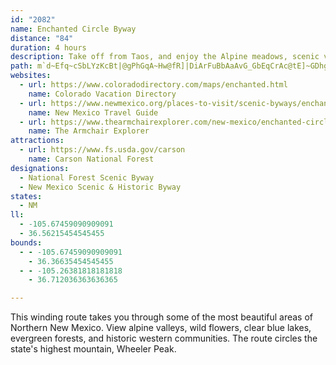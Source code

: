```yaml
---
id: "2082"
name: Enchanted Circle Byway
distance: "84"
duration: 4 hours
description: Take off from Taos, and enjoy the Alpine meadows, scenic vistas and breathtaking views of the northern New Mexico Mountains.
path: m`d~Efq~cSbLYzKcBt|@gPhGqA~Hw@fR]|DiArFuBbAaAvG_GbEqCrAc@tE]~GDhg@Vpi@Q`C]zBuAjBqClFuVp@{@b@aB~FoJlEaEdyA__BfD{CtcAuhA^IrKmM|K_M|~@_eARC|J}KbFkGfCyBp^aa@vV{XV?pOuQd@SxHeJZOb~@ecAx@YRo@|N{OlGkI~H_HrFaElFqChIcD~@EDOjGa@tA]|VUfJ]dCe@hG_BfGwCxIkFnHWfEDtB[|Ay@|@IvKeFnLmIxAwBf@QTm@nBsAzCm@fBTjBr@fEbDbGnI|HpGdAx@`CvAhEdB~BaFbDyExBsBrBcA|FoBvAGxHgDzAWP]R?jAu@h@o@zG{B|CkBv@Or@o@l@Gb@s@nIgFnBg@hAu@nAIzAo@rIoB~Au@fB}@|CsD`BeBnCkCLs@bBw@dDuDj@IF]`IeJvKaKpEiCtN{EjB_A`JaIxD{El@o@xAwGf@aFG_Mo@gFiDmQsAuByHiIaAkBgAwEkAgHy@wUq@oFgBmG[oDGaIUcBkCiF{@iDm@oEJsEl@{GhCyOv@cHDy]RaCfCeHtCkEt@mC`@wCByFe@yCsCcJWwER}BlBaF|E}C?Ix@e@`@?DOfGoCxE_EjBkCDgHzAsRfBkFjBeElA}DtBeSHqBZQj@_CdA{B~GuI`@qBFcBi@aKPoBb@{AdFaIf@eCDkDIcBSmOiAyGyBqFKaEDgBxAuLzGsWpBkEx@iC`@wGGuRcAeLu@oC?wBZqCrAiDx@{@PcAx@uA?wCs@mDQgBZ{Ma@oCiAsBiEkCc@q@QcCAmKhA{OOuCwAcGw@}Es@o@sFwBu@s@_AaB_@_C^aH`@sCI{Ck@}Dd@gJGkE}@kEyHqUi@kCLsJQiBq@aBa@K]{@eD}Dy@uCM{A\eMYaEeAqDgBaEqByGe@}EjBuJToCGuE{AaGUaC@yBd@eDvEoInDsFr@uB^gCVmF@iG}A_Ni@iIPmFr@yALs@jEsLTg@G_KcAeQJ}EXkGLSp@sKG}Ci@iDeCiGuHqN}BkE[E{A_BkEq@iFoCiGqH}@aDi@}Ku@kEoCaEsR{LuMqLyA{@sD{AoH_BiCiAyK_Nm@{@sEgAqBDmF`AqNaDmFuEwIuLiNyLgEiD_@E]w@{As@sAQmCD{H|ByE?yBg@gG]{EyBeEy@iUi@sBWuCeASmBb@mAp@OhFz@bF?tAYjA}@hAoBf@{C?sCkAqKZoIQcAo@w@s@Sg@@i@D{CjAyAG_EqE{Ck@e@{@eAoEsAyAu@OkAZmAlAkAL]MWgJ]sAm@y@w@McBRITyAVk@_@[y@?oAb@wBvAoC^}BS}Ee@aBcFgIi@[aBUkC?]S[cBWwDc@qAwB_CTaBnAgAfASx@Rd@l@bBp@lB?Rc@CeBy@kBAg@q@IkBsDy@kAu@uMuHwnA}AoHaC_GqByCaIoJmA}@an@wr@e@UMWyCsDYEy@mAml@uo@aRaSePeNcPkJyBy@iGiAs_@KeNE_DDwg@QsxAU_c@AoBVaDVqErBgQrLaCzAgKhGoOX}_@sC}zAaMkk@aF{GH{KrAkTvHqGdCaNxEyKvCgJSsJ{BoIkEwC}CoKqPaCyEsAiBuBiFg@qC_bBya@k[kAe^T{ITuCh@sBRwvAz[wPnDuNj@aG|@cFlC_S`NoGzFiEtFcDhGmHpNoDlFmDvCqCt@}Mr@}]iAuIk@cQmBcFm@mWkEaL{@gNK{Kd@cUd@cR|BuJp@sd@rIuFjCaB?wCzB{D`B}DjDmB|AgDpE_EhHsDrKgDbOaApHqAhTyAdIeEnOgHbQoMzRmAtDyBhPyBnIa@dP?jJStGwAxHgFrh@uBvHeBlDgBlBqDnBqKxAqNb@oHj@}E|AcDhDg@rCoCvS}@`C}@`@_BIiLqHeEs@sVhBkCk@{BSgHvA}HsAkCQyGzAmFo@uD`@}BpCyJzLkHvGsDbEwAfEs@vIZxRN`Jp@jMC`JoCpQcA`P{AbEy@hDaAzIPhARfT|@fJzAvFIbC\rB|@xB@zN`AbFxCrF|@hE~LnPzApDx@~Oz@vCfF`G|BzL|C~FXpB]hAuB~AqErAkJ~@{E|@cErCeGlH{ExIe@xEc@vJoAfDkB~EiFdJkCjEkBhFgClEgApCsG|MoB|BsBfFqBnDYh@eA|EXjDvBrJz@vHjCzHP`GPbE|AbE|@nDExKbHhTj@jGK|Iq@jDN`AyBnRDhPhA~SxBzP?fUVlC~EtPf@xIfA|IxIh`@zCpIrE~GKvBPbDxBhFB~Kt@lGjB|GzBhDlFvDrBbCd@hCg@fF{C`H}@|D[fFb@rNxAdDpG~GpFjIxCfIDa@vAvEd@|GkAf\IfDdBvGdAzCxDzFxD|ChEhAhCrBDF`BzCdDfDlBlBPHpGpIpH|LhE~D`KtOvGdFnBnB`@hBoBhLHhCAjB_AdE{EtJc@nF{A`KyBzGoAjGm@lE[jBi@tK\hHD~Fa@xFiCfVyCzLcBhC}HtEaCrEkH|HeEbG_H|FoK~MgGvC{DnAeCjCsB|EyA~J_EzGaBlG_BtN_AfHk@fHy@lF{CfImDtK_@fG^vIE|Ds@jY_@bGYlSx@pNq@pFoBnFqCrK_DzR_AxKGT@dD|@jCnBvAxIdF\fAqAtGgMaA~WbFvEnEf@l@rDfE~AbEd@nAdJjRr[fp@~FzMpSxb@fIlK~YzXhBdAdIpEtGbCdF`Bp{Ab]|BXxZfHxgAnWtS~E~DvAnBf@rHhDtLtHtdAhp@jJvFf~Ar`AvHbDrHhAzMLlj@cIzToDbLaBxCElF\~RnAdBr@lCjClBfCzE~I~CrDvAnApQlGhCd@nHhDbMxKlLxJ~G`C|Bh@lRlEfA^hPtB`Nl@
websites:
  - url: https://www.coloradodirectory.com/maps/enchanted.html
    name: Colorado Vacation Directory
  - url: https://www.newmexico.org/places-to-visit/scenic-byways/enchanted-circle/
    name: New Mexico Travel Guide
  - url: https://www.thearmchairexplorer.com/new-mexico/enchanted-circle-scenic-byway.php
    name: The Armchair Explorer
attractions:
  - url: https://www.fs.usda.gov/carson
    name: Carson National Forest
designations:
  - National Forest Scenic Byway
  - New Mexico Scenic & Historic Byway
states:
  - NM
ll:
  - -105.67459090909091
  - 36.56215454545455
bounds:
  - - -105.67459090909091
    - 36.36635454545455
  - - -105.26381818181818
    - 36.712036363636365

---
```


This winding route takes you through some of the most beautiful areas of Northern New Mexico. View alpine valleys, wild flowers, clear blue lakes, evergreen forests, and historic western communities. The route circles the state's highest mountain, Wheeler Peak.
